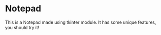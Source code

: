 # Notepad
This is a Notepad made using tkinter module. It has some unique features, you should try it!
